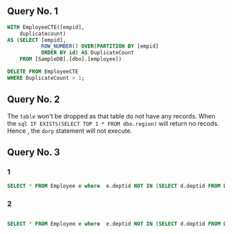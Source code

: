

## Query No. 1

```sql
WITH EmployeeCTE([empid], 
    duplicatecount)
AS (SELECT [empid], 
           ROW_NUMBER() OVER(PARTITION BY [empid]
           ORDER BY id) AS DuplicateCount
    FROM [SampleDB].[dbo].[employee])

DELETE FROM EmployeeCTE
WHERE DuplicateCount > 1;
```
## Query No. 2

The `table` won't be dropped as that table do not have any records. When the ```sql IF EXISTS(SELECT TOP 1 * FROM dbo.region)``` will return no recods. Hence , the `dorp` statement will not execute.


## Query No. 3
### 1

```sql
SELECT * FROM Employee e where  e.deptid NOT IN (SELECT d.deptid FROM Department d);
```

### 2
 
```sql

SELECT * FROM Employee e where  e.deptid NOT IN (SELECT d.deptid FROM Department d);
```